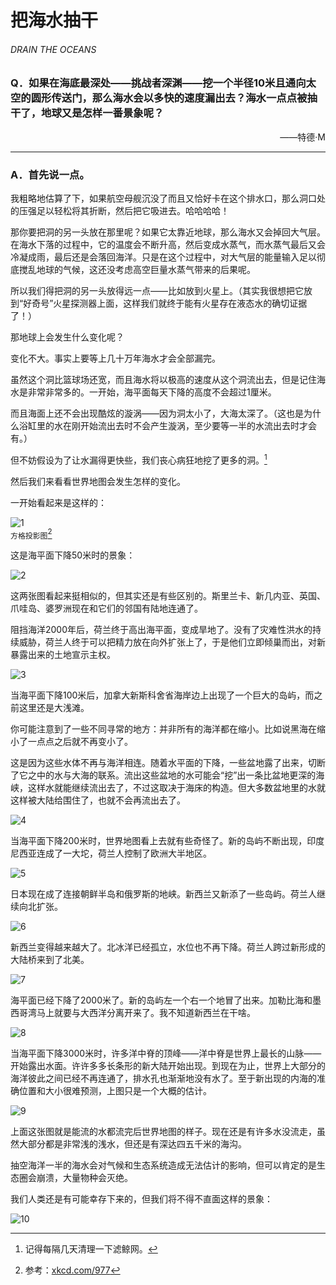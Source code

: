 # 把海水抽干
###### DRAIN THE OCEANS
### Q．如果在海底最深处——挑战者深渊——挖一个半径10米且通向太空的圆形传送门，那么海水会以多快的速度漏出去？海水一点点被抽干了，地球又是怎样一番景象呢？
<p align="right">——特德·M</p>

***
### A．首先说一点。
我粗略地估算了下，如果航空母舰沉没了而且又恰好卡在这个排水口，那么洞口处的压强足以轻松将其折断，然后把它吸进去。哈哈哈哈！

那你要把洞的另一头放在那里呢？如果它太靠近地球，那么海水又会掉回大气层。在海水下落的过程中，它的温度会不断升高，然后变成水蒸气，而水蒸气最后又会冷凝成雨，最后还是会落回海洋。只是在这个过程中，对大气层的能量输入足以彻底搅乱地球的气候，这还没考虑高空巨量水蒸气带来的后果呢。

所以我们得把洞的另一头放得远一点——比如放到火星上。（其实我很想把它放到“好奇号”火星探测器上面，这样我们就终于能有火星存在液态水的确切证据了！）

那地球上会发生什么变化呢？

变化不大。事实上要等上几十万年海水才会全部漏完。

虽然这个洞比篮球场还宽，而且海水将以极高的速度从这个洞流出去，但是记住海水是非常非常多的。一开始，海平面每天下降的高度不会超过1厘米。

而且海面上还不会出现酷炫的漩涡——因为洞太小了，大海太深了。（这也是为什么浴缸里的水在刚开始流出去时不会产生漩涡，至少要等一半的水流出去时才会有。）

但不妨假设为了让水漏得更快些，我们丧心病狂地挖了更多的洞。[^1]

然后我们来看看世界地图会发生怎样的变化。

一开始看起来是这样的：

![1](./imgs/DO-1.png)  
`方格投影图`[^2]

这是海平面下降50米时的景象：

![2](./imgs/DO-2.png) 

这两张图看起来挺相似的，但其实还是有些区别的。斯里兰卡、新几内亚、英国、爪哇岛、婆罗洲现在和它们的邻国有陆地连通了。

阻挡海洋2000年后，荷兰终于高出海平面，变成旱地了。没有了灾难性洪水的持续威胁，荷兰人终于可以把精力放在向外扩张上了，于是他们立即倾巢而出，对新暴露出来的土地宣示主权。

![3](./imgs/DO-3.png) 

当海平面下降100米后，加拿大新斯科舍省海岸边上出现了一个巨大的岛屿，而之前这里还是大浅滩。

你可能注意到了一些不同寻常的地方：并非所有的海洋都在缩小。比如说黑海在缩小了一点点之后就不再变小了。

这是因为这些水体不再与海洋相连。随着水平面的下降，一些盆地露了出来，切断了它之中的水与大海的联系。流出这些盆地的水可能会“挖”出一条比盆地更深的海峡，这样水就能继续流出去了，不过这取决于海床的构造。但大多数盆地里的水就这样被大陆给围住了，也就不会再流出去了。

![4](./imgs/DO-4.png) 

当海平面下降200米时，世界地图看上去就有些奇怪了。新的岛屿不断出现，印度尼西亚连成了一大坨，荷兰人控制了欧洲大半地区。

![5](./imgs/DO-5.png) 

日本现在成了连接朝鲜半岛和俄罗斯的地峡。新西兰又新添了一些岛屿。荷兰人继续向北扩张。

![6](./imgs/DO-6.png) 

新西兰变得越来越大了。北冰洋已经孤立，水位也不再下降。荷兰人跨过新形成的大陆桥来到了北美。

![7](./imgs/DO-7.png) 

海平面已经下降了2000米了。新的岛屿左一个右一个地冒了出来。加勒比海和墨西哥湾马上就要与大西洋分离开来了。我不知道新西兰在干啥。

![8](./imgs/DO-8.png) 

当海平面下降3000米时，许多洋中脊的顶峰——洋中脊是世界上最长的山脉——开始露出水面。许许多多长条形的新大陆开始出现。到现在为止，世界上大部分的海洋彼此之间已经不再连通了，排水孔也渐渐地没有水了。至于新出现的内海的准确位置和大小很难预测，上图只是一个大概的估计。

![9](./imgs/DO-9.png) 

上面这张图就是能流的水都流完后世界地图的样子。现在还是有许多水没流走，虽然大部分都是非常浅的浅水，但还是有深达四五千米的海沟。

抽空海洋一半的海水会对气候和生态系统造成无法估计的影响，但可以肯定的是生态圈会崩溃，大量物种会灭绝。

我们人类还是有可能幸存下来的，但我们将不得不直面这样的景象：

![10](./imgs/DO-10.png) 

[^1]:记得每隔几天清理一下滤鲸网。
[^2]:参考：[xkcd.com/977](./imgs/map_projections.png)
